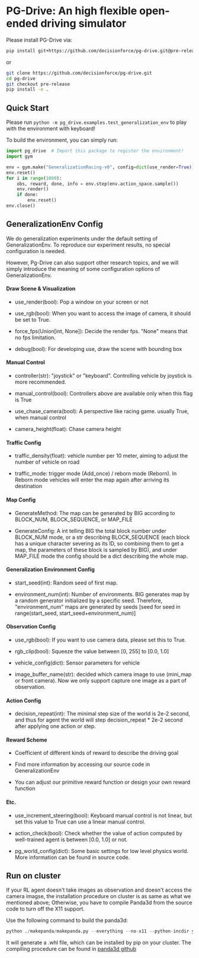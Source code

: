 # PG-Drive: An high flexible open-ended driving simulator

Please install PG-Drive via:

```bash
pip install git+https://github.com/decisionforce/pg-drive.git@pre-release
```

or 

```bash
git clone https://github.com/decisionforce/pg-drive.git
cd pg-drive
git checkout pre-release
pip install -e .
```

## Quick Start

Please run `python -m pg_drive.examples.test_generalization_env` to play with the environment with keyboard!

To build the environment, you can simply run:

```python
import pg_drive  # Import this package to register the environment!
import gym

env = gym.make("GeneralizationRacing-v0", config=dict(use_render=True))
env.reset()
for i in range(1000):
    obs, reward, done, info = env.step(env.action_space.sample())
    env.render()
    if done:
        env.reset()
env.close()
```

## GeneralizationEnv Config

We do generalization experiments under the default setting of GeneralizationEnv. To reproduce our experiment results, 
no special configuration is needed.  

However, Pg-Drive can also support other research topics, and we will simply introduce the meaning of some configuration
options of GeneralizationEnv.
#### Draw Scene & Visualization


- use_render(bool): Pop a window on your screen or not

- use_rgb(bool): When you want to access the image of camera, it should be set to True. 

- force_fps(Union[int, None]): Decide the render fps. "None" means that no fps limitation. 

- debug(bool): For developing use, draw the scene with bounding box
#### Manual Control

- controller(str): "joystick" or "keyboard". Controlling vehicle by joystick is more recommended.

- manual_control(bool): Controllers above are available only when this flag is True

- use_chase_camera(bool): A perspective like racing game. usually True, when manual control 

- camera_height(float): Chase camera height

#### Traffic Config

- traffic_density(float): vehicle number per 10 meter, aiming to adjust the number of vehicle on road

- traffic_mode: trigger mode (Add_once) / reborn mode (Reborn). In Reborn mode vehicles will 
enter the map again after arriving its destination

#### Map Config

- GenerateMethod: The map can be generated by BIG according to BLOCK_NUM, BLOCK_SEQUENCE, or MAP_FILE

- GenerateConfig: A int telling BIG the total block number under BLOCK_NUM mode, or a str describing BLOCK_SEQUENCE 
(each block has a unique character severing as its ID, so combining them to get a map, the parameters of these block 
is sampled by BIG), and under MAP_FILE mode the config should be a dict describing the whole map.

#### Generalization Environment Config 

- start_seed(int): Random seed of first map.    

- environment_num(int): Number of environments. BIG generates map by a random generator initialized by a specific seed. 
Therefore, "environment_num" maps are generated by seeds \[seed for seed in range(start_seed, 
start_seed+environment_num)\]

#### Observation Config

- use_rgb(bool): If you want to use camera data, please set this to True.

- rgb_clip(bool): Squeeze the value between \[0, 255\] to \[0.0, 1.0\]

- vehicle_config(dict): Sensor parameters for vehicle

- image_buffer_name(str): decided which camera image to use (mini_map or front camera). Now we only support capture one image as a part of 
observation.

#### Action Config

- decision_repeat(int): The minimal step size of the world is 2e-2 second, and thus for agent the world will step 
decision_repeat * 2e-2 second after applying one action or step. 


#### Reward Scheme

- Coefficient of different kinds of reward to describe the driving goal

- Find more information by accessing our source code in GeneralizationEnv

- You can adjust our primitive reward function or design your own reward function

#### Etc.

- use_increment_steering(bool): Keyboard manual control is not linear, but set this value to True can use a linear 
manual control. 

- action_check(bool): Check whether the value of action computed by well-trained agent is between \[0.0, 1.0\] or not.

- pg_world_config(dict): Some basic settings for low level physics world. More information can be found in source code.

## Run on cluster

If your RL agent doesn't take images as observation and doesn't access the camera imagse, the installation procedure on cluster 
is as same as what we mentioned above; Otherwise, you have to compile Panda3d from the source code to turn 
off the X11 support.

Use the following command to build the panda3d:

```python
python ./makepanda/makepanda.py --everything --no-x11 --python-incdir your/path/to/python/include/ --python-libdir your/path/to/python/lib/ --wheel
```

It will generate a .whl file, which can be installed by pip on your cluster.
The compiling procedure can be found in [panda3d github](https://github.com/panda3d/panda3d)


